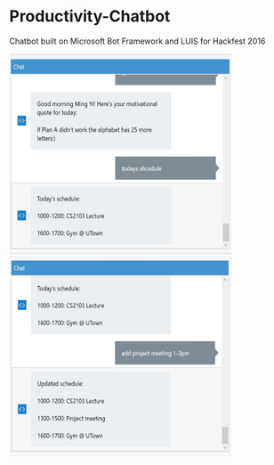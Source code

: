 # Productivity-Chatbot

Chatbot built on Microsoft Bot Framework and LUIS for Hackfest 2016

<img src="ss1.png" width="400" height="360"><img src="ss2.png" width="400" height="360">

